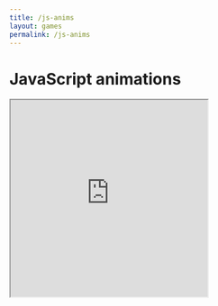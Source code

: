 ```yaml
---
title: /js-anims
layout: games
permalink: /js-anims
---
```


# JavaScript animations
<!-- <br> -->
<iframe src="https://editor.p5js.org/Plotkine/present/wt0UfN_ce" width="350px" height="350px" frameBorder="1" title="snake"></iframe>
